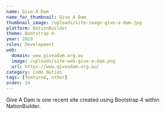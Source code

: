 ```yaml
---
name: Give A Dam
name_for_thumbnail: Give A Dam
thumbnail_image: /uploads/site-image-give-a-dam.jpg
platform: NationBuilder
theme: Bootstrap 4
year: 2019
roles: Development
web:
  domain: www.giveadam.org.au
  image: /uploads/site-web-give-a-dam.png
  url: https://www.giveadam.org.au/
category: Code Nation
tags: [featured, other]
order: 24
---
```


Give A Dam is one recent site created using Bootstrap 4 within NationBuilder.
